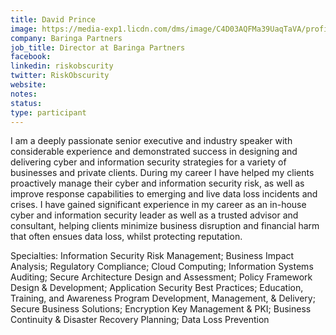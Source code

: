 ```yaml
---
title: David Prince
image: https://media-exp1.licdn.com/dms/image/C4D03AQFMa39UaqTaVA/profile-displayphoto-shrink_800_800/0?e=1605139200&v=beta&t=gZT0WvZ4dt8C3dwQm40jJYOVAxoRc-RQO72nWGfUeMU
company: Baringa Partners
job_title: Director at Baringa Partners
facebook: 
linkedin: riskobscurity
twitter: RiskObscurity
website:
notes:
status: 
type: participant
---
```


I am a deeply passionate senior executive and industry speaker with considerable experience and demonstrated success in designing and delivering cyber and information security strategies for a variety of businesses and private clients. During my career I have helped my clients proactively manage their cyber and information security risk, as well as improve response capabilities to emerging and live data loss incidents and crises. I have gained significant experience in my career as an in-house cyber and information security leader as well as a trusted advisor and consultant, helping clients minimize business disruption and financial harm that often ensues data loss, whilst protecting reputation.

Specialties: Information Security Risk Management; Business Impact Analysis; Regulatory Compliance; Cloud Computing; Information Systems Auditing; Secure Architecture Design and Assessment; Policy Framework Design & Development; Application Security Best Practices; Education, Training, and Awareness Program Development, Management, & Delivery; Secure Business Solutions; Encryption Key Management & PKI; Business Continuity & Disaster Recovery Planning; Data Loss Prevention 
